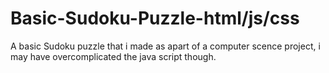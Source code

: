 # Basic-Sudoku-Puzzle-html/js/css
 A basic Sudoku puzzle that i made as apart of a computer scence project, i may have overcomplicated the java script though.
